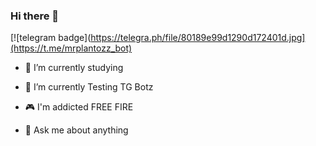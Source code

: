 ### Hi there 👋

[![telegram badge](https://telegra.ph/file/80189e99d1290d172401d.jpg](https://t.me/mrplantozz_bot)


- 📖 I’m currently studying 

- 🤖 I’m currently Testing TG Botz

- 🎮 I'm addicted FREE FIRE

- 💬 Ask me about anything
